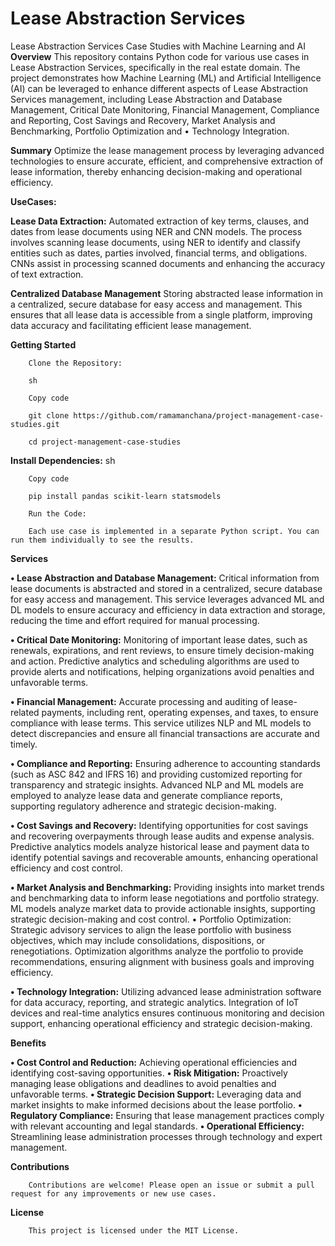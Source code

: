 # Lease Abstraction Services 
Lease Abstraction Services  Case Studies with Machine Learning and AI
**Overview**
This repository contains Python code for various use cases in Lease Abstraction Services, specifically in the real estate domain. The project demonstrates how Machine Learning (ML) and Artificial Intelligence (AI) can be leveraged to enhance different aspects of Lease Abstraction Services  management, including  Lease Abstraction and Database Management, Critical Date Monitoring, Financial Management, Compliance and Reporting, Cost Savings and Recovery, Market Analysis and Benchmarking, 	Portfolio Optimization    and •	Technology Integration.

**Summary**
Optimize the lease management process by leveraging advanced technologies to ensure accurate, efficient, and comprehensive extraction of lease information, thereby enhancing decision-making and operational efficiency.

**UseCases:**


**Lease Data Extraction:**
      Automated extraction of key terms, clauses, and dates from lease documents using NER and CNN models. The process involves scanning lease documents, using NER to identify and classify entities such as dates, parties involved, financial terms, and obligations. CNNs assist in processing scanned documents and enhancing the accuracy of text extraction.

**Centralized Database Management**
      Storing abstracted lease information in a centralized, secure database for easy access and management. This ensures that all lease data is accessible from a single platform, improving data accuracy and facilitating efficient lease management.


**Getting Started**

        Clone the Repository:
        
        sh
        
        Copy code
        
        git clone https://github.com/ramamanchana/project-management-case-studies.git
        
        cd project-management-case-studies

**Install Dependencies:**
        sh
        
        Copy code
        
        pip install pandas scikit-learn statsmodels
        
        Run the Code:
        
        Each use case is implemented in a separate Python script. You can run them individually to see the results.


**Services**

**•	Lease Abstraction and Database Management:** Critical information from lease documents is abstracted and stored in a centralized, secure database for easy access and management. This service leverages advanced ML and DL models to ensure accuracy and efficiency in data extraction and storage, reducing the time and effort required for manual processing.

**•	Critical Date Monitoring:** Monitoring of important lease dates, such as renewals, expirations, and rent reviews, to ensure timely decision-making and action. Predictive analytics and scheduling algorithms are used to provide alerts and notifications, helping organizations avoid penalties and unfavorable terms.

**•	Financial Management:** Accurate processing and auditing of lease-related payments, including rent, operating expenses, and taxes, to ensure compliance with lease terms. This service utilizes NLP and ML models to detect discrepancies and ensure all financial transactions are accurate and timely.

**•	Compliance and Reporting:** Ensuring adherence to accounting standards (such as ASC 842 and IFRS 16) and providing customized reporting for transparency and strategic insights. Advanced NLP and ML models are employed to analyze lease data and generate compliance reports, supporting regulatory adherence and strategic decision-making.

**•	Cost Savings and Recovery:** Identifying opportunities for cost savings and recovering overpayments through lease audits and expense analysis. Predictive analytics models analyze historical lease and payment data to identify potential savings and recoverable amounts, enhancing operational efficiency and cost control.

**•	Market Analysis and Benchmarking:** Providing insights into market trends and benchmarking data to inform lease negotiations and portfolio strategy. ML models analyze market data to provide actionable insights, supporting strategic decision-making and cost control.
•	Portfolio Optimization: Strategic advisory services to align the lease portfolio with business objectives, which may include consolidations, dispositions, or renegotiations. Optimization algorithms analyze the portfolio to provide recommendations, ensuring alignment with business goals and improving efficiency.

**•	Technology Integration:** Utilizing advanced lease administration software for data accuracy, reporting, and strategic analytics. Integration of IoT devices and real-time analytics ensures continuous monitoring and decision support, enhancing operational efficiency and strategic decision-making.




**Benefits**

**•	Cost Control and Reduction:** Achieving operational efficiencies and identifying cost-saving opportunities.
**•	Risk Mitigation:** Proactively managing lease obligations and deadlines to avoid penalties and unfavorable terms.
**•	Strategic Decision Support:** Leveraging data and market insights to make informed decisions about the lease portfolio.
**•	Regulatory Compliance:** Ensuring that lease management practices comply with relevant accounting and legal standards.
**•	Operational Efficiency:** Streamlining lease administration processes through technology and expert management.


        
**Contributions**

        Contributions are welcome! Please open an issue or submit a pull request for any improvements or new use cases.
**License**

        This project is licensed under the MIT License.
